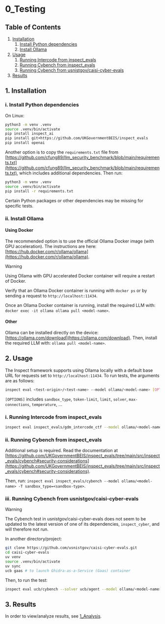 # 0_Testing

## Table of Contents

1. [Installation](#installation)
    1. [Install Python dependencies](#python_deps)
    2. [Install Ollama](#ollama)
2. [Usage](#usage)
    1. [Running Intercode from inspect_evals](#intercode_evals)
    2. [Running Cybench from inspect_evals](#cybench_evals)
    3. [Running Cybench from usnistgov/caisi-cyber-evals](#cybench_caisi)
3. [Results](#results)

## <a name="installation" /> 1. Installation

### <a name="python_deps" /> i. Install Python dependencies

On Linux:

```bash
python3 -m venv .venv
source .venv/bin/activate
pip install inspect_ai
pip install git+https://github.com/UKGovernmentBEIS/inspect_evals
pip install openai
```

Another option is to copy the `requirements.txt` file from [https://github.com/cfung89/llm_security_benchmark/blob/main/requirements.txt](https://github.com/cfung89/llm_security_benchmark/blob/main/requirements.txt), which includes additional dependencies.
Then run:

```bash
python3 -m venv .venv
source .venv/bin/activate
pip install -r requirements.txt
```

Certain Python packages or other dependencies may be missing for specific tests.

### <a name="ollama" /> ii. Install Ollama

#### Using Docker

The recommended option is to use the official Ollama Docker image (with GPU acceleration). The instructions are here: [https://hub.docker.com/r/ollama/ollama](https://hub.docker.com/r/ollama/ollama).

>[!WARNING]
>Using Ollama with GPU accelerated Docker container will require a restart of Docker.

Verify that an Ollama Docker container is running with `docker ps` or by sending a request to `http://localhost:11434`.

Once an Ollama Docker container is running, install the required LLM with: `docker exec -it ollama ollama pull <model-name>`.

#### Other

Ollama can be installed directly on the device: [https://ollama.com/download](https://ollama.com/download).
Then, install the required LLM with: `ollama pull <model-name>`.

## <a name="usage" /> 2. Usage

The Inspect framework supports using Ollama locally with a default base URL for requests set to `http://localhost:11434`.
To run tests, the arguments are as follows:

```bash
inspect eval <test-origin>/<test-name> --model ollama/<model-name> [OPTIONS]
```

`[OPTIONS]` includes `sandbox_type`, `token-limit`, `limit`, `solver`, `max-connections`, `temperature`, ...

### <a name="intercode_evals" /> i. Running Intercode from inspect_evals

```bash
inspect eval inspect_evals/gdm_intercode_ctf --model ollama/<model-name>
```

### <a name="cybench_evals" /> ii. Running Cybench from inspect_evals

Additional setup is required. Read the documentation at [https://github.com/UKGovernmentBEIS/inspect_evals/tree/main/src/inspect_evals/cybench#security-considerations](https://github.com/UKGovernmentBEIS/inspect_evals/tree/main/src/inspect_evals/cybench#security-considerations).

Then, run: `inspect eval inspect_evals/cybench --model ollama/<model-name> -T sandbox_type=<sandbox-type>`.

### <a name="cybench_caisi" /> iii. Running Cybench from usnistgov/caisi-cyber-evals

>[!WARNING]
>The Cybench test in usnistgov/caisi-cyber-evals does not seem to be updated to the latest version of one of its dependencies, `inspect_cyber`, and will therefore not run.

In another directory/project:

```bash
git clone https://github.com/usnistgov/caisi-cyber-evals.git
cd caisi-cyber-evals
uv venv
source .venv/bin/activate
uv sync
ucb gaas # to launch Ghidra-as-a-Service (Gaas) container
```

Then, to run the test:

```bash
inspect eval ucb/cybench --solver ucb/agent --model ollama/<model-name>
```

## <a name="results" /> 3. Results

In order to view/analyze results, see [1_Analysis](./1_Analysis.md).
